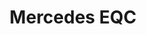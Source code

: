 ---
title: Mercedes EQC
car_manufacturer: Mercedes
car_name: EQC
car_name_subtext:
car_release_year: 2019
car_added_to_tbdp: 2019
car_last_change_date:
battery_size_available_kwh: 80
battery_size_rated_kwh: 
battery_size_vsource: 
weight_total: 2620
weight_front_axle: 1260
weight_rear_axle: 1380
weight_vsource: https://www.youtube.com/watch?v=_EfKlY61yw8
winter_consumption_90kmh_wh-km: 184
winter_consumption_90kmh_wh-mi: 296
winter_consumption_120kmh_wh-km: 
winter_consumption_120kmh_wh-mi: 
winter_consumption_vsource: 
summer_consumption_90kmh_wh-km: 
summer_consumption_90kmh_wh-mi: 
summer_consumption_120kmh_wh-km: 
summer_consumption_120kmh_wh-mi: 
summer_consumption_vsource: https://www.youtube.com/watch?v=_EfKlY61yw8
winter_range_90kmh_km: 
winter_range_120kmh_km: 
winter_range_vsource: 
summer_range_90kmh_km: 
summer_range_120kmh_km: 
summer_range_vsource: 
bananaboxes_trunk: 7
bananaboxes_folded_seats: 20
bananaboxes_vsource: https://www.youtube.com/watch?v=_hFmhngvzW8
car_general_review_vsource: https://www.youtube.com/embed/OkT2E0e-r8M
car_noise_80_kmh_db: 61.0
car_noise_100_kmh_db: 63.5
car_noise_120_kmh_db: 65.9
car_noise_vsource: https://www.youtube.com/watch?v=13mNkRtdK84
---